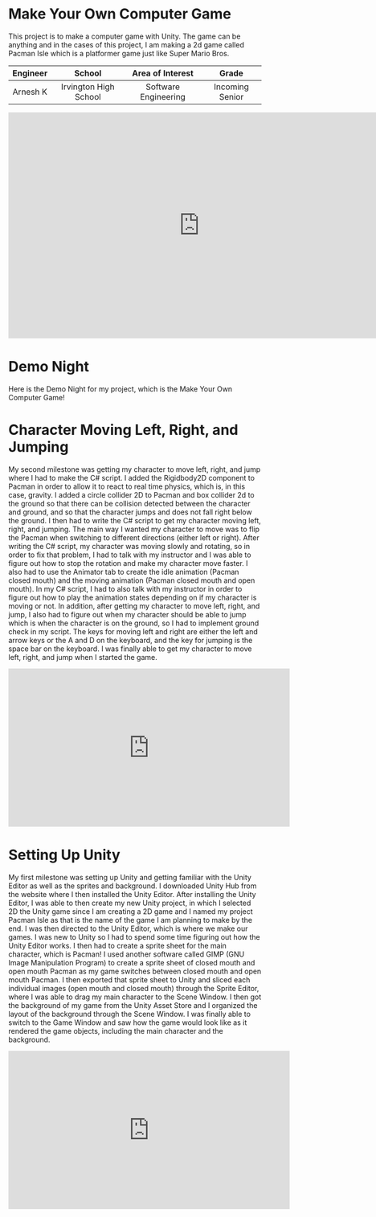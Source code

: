 # Make Your Own Computer Game
This project is to make a computer game with Unity. The game can be anything and in the cases of this project, I am making a 2d game called Pacman Isle which is a platformer game just like Super Mario Bros.  

| **Engineer** | **School** | **Area of Interest** | **Grade** |
|:--:|:--:|:--:|:--:|
| Arnesh K | Irvington High School | Software Engineering | Incoming Senior

<iframe mozallowfullscreen="true" allow="autoplay; fullscreen" src="https://arneshkumar.github.io/arneshbluestamp/PacmanGame/index.html" style="border:0px #000000 none;" name="My Game" scrolling="no" msallowfullscreen="true" allowfullscreen="true" webkitallowfullscreen="true" allowtransparency="true" frameborder="0" marginheight="px" marginwidth="320px" height="450px" width="760px"></iframe>

# Demo Night

Here is the Demo Night for my project, which is the Make Your Own Computer Game!



# Character Moving Left, Right, and Jumping

My second milestone was getting my character to move left, right, and jump where I had to make the C# script. I added the Rigidbody2D component to Pacman in order to allow it to react to real time physics, which is, in this case, gravity. I added a circle collider 2D to Pacman and box collider 2d to the ground so that there can be collision detected between the character and ground, and so that the character jumps and does not fall right below the ground. I then had to write the C# script to get my character moving left, right, and jumping. The main way I wanted my character to move was to flip the Pacman when switching to different directions (either left or right). After writing the C# script, my character was moving slowly and rotating, so in order to fix that problem, I had to talk with my instructor and I was able to figure out how to stop the rotation and make my character move faster. I also had to use the Animator tab to create the idle animation (Pacman closed mouth) and the moving animation (Pacman closed mouth and open mouth). In my C# script, I had to also talk with my instructor in order to figure out how to play the animation states depending on if my character is moving or not. In addition, after getting my character to move left, right, and jump, I also had to figure out when my character should be able to jump which is when the character is on the ground, so I had to implement ground check in my script. The keys for moving left and right are either the left and arrow keys or the A and D on the keyboard, and the key for jumping is the space bar on the keyboard. I was finally able to get my character to move left, right, and jump when I started the game.

<iframe width="560" height="315" src="https://www.youtube.com/embed/wAS7bUFawS0" title="YouTube video player" frameborder="0" allow="accelerometer; autoplay; clipboard-write; encrypted-media; gyroscope; picture-in-picture" allowfullscreen></iframe>


# Setting Up Unity

My first milestone was setting up Unity and getting familiar with the Unity Editor as well as the sprites and background. I downloaded Unity Hub from the website where I then installed the Unity Editor. After installing the Unity Editor, I was able to then create my new Unity project, in which I selected 2D the Unity game since I am creating a 2D game and I named my project Pacman Isle as that is the name of the game I am planning to make by the end. I was then directed to the Unity Editor, which is where we make our games. I was new to Unity so I had to spend some time figuring out how the Unity Editor works. I then had to create a sprite sheet for the main character, which is Pacman! I used another software called GIMP (GNU Image Manipulation Program) to create a sprite sheet of closed mouth and open mouth Pacman as my game switches between closed mouth and open mouth Pacman. I then exported that sprite sheet to Unity and sliced each individual images (open mouth and closed mouth) through the Sprite Editor, where I was able to drag my main character to the Scene Window. I then got the background of my game from the Unity Asset Store and I organized the layout of the background through the Scene Window. I was finally able to switch to the Game Window and saw how the game would look like as it rendered the game objects, including the main character and the background.

<iframe width="560" height="315" src="https://www.youtube.com/embed/Ec-3HJSqS9c" title="YouTube video player" frameborder="0" allow="accelerometer; autoplay; clipboard-write; encrypted-media; gyroscope; picture-in-picture" allowfullscreen></iframe>
